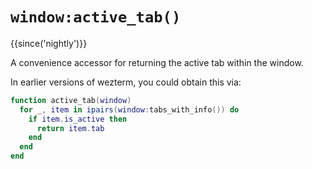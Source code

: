 # `window:active_tab()`

{{since('nightly')}}

A convenience accessor for returning the active tab within the window.

In earlier versions of wezterm, you could obtain this via:

```lua
function active_tab(window)
  for _, item in ipairs(window:tabs_with_info()) do
    if item.is_active then
      return item.tab
    end
  end
end
```
